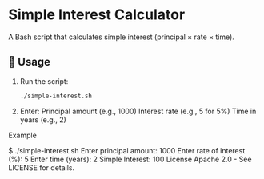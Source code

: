 # Simple Interest Calculator

A Bash script that calculates simple interest (principal × rate × time).

## 🚀 Usage
1. Run the script:
   ```bash
   ./simple-interest.sh

2. Enter:
Principal amount (e.g., 1000)
Interest rate (e.g., 5 for 5%)
Time in years (e.g., 2)

Example

$ ./simple-interest.sh
Enter principal amount: 1000
Enter rate of interest (%): 5
Enter time (years): 2
Simple Interest: 100
License
Apache 2.0 - See LICENSE for details.
